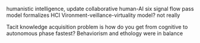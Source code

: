 humanistic intelligence, update collaborative human-AI
six signal flow pass model formalizes HCI
Vironment-veillance-virtuality model? not really

Tacit knowledge acquisition problem is how do you get from cognitive to autonomous phase fastest?
Behaviorism and ethology were in balance